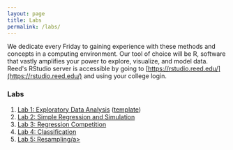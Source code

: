 ```yaml
---
layout: page
title: Labs
permalink: /labs/
---
```


We dedicate every Friday to gaining experience with these methods and
concepts in a computing environment. Our tool of choice will be R, software that
vastly amplifies your power to explore, visualize, and model data. Reed's RStudio
server is accessible by going to [https://rstudio.reed.edu/](https://rstudio.reed.edu/) 
and using your college login.


### Labs

1. <a href = "{{ site.baseurl }}/assets/week-01/lab/lab-1.html" target = "_blank">Lab 1: Exploratory Data Analysis</a> (<a href = "{{ site.baseurl }}/assets/week-01/lab/lab-1-template.Rmd" target = "_blank">template</a>)
2. <a href = "{{ site.baseurl }}/assets/week-02/lab-2.html" target = "_blank">Lab 2: Simple Regression and Simulation</a>
3. <a href = "{{ site.baseurl }}/assets/week-03/lab-3.html" target = "_blank">Lab 3: Regression Competition</a>
4. <a href = "{{ site.baseurl }}/assets/week-06/lab-4.html" target = "_blank">Lab 4: Classification</a>
5. <a href = "{{ site.baseurl }}/assets/week-07/lab-5.html" target = "_blank">Lab 5: Resampling/a>